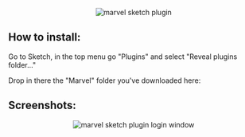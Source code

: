 <p align="center">
<img align="center" src="http://i.imgur.com/O7VuNhD.png" alt="marvel sketch plugin">
</p>

<h2>How to install:</h2>

Go to Sketch, in the top menu go "Plugins" and select "Reveal plugins folder..."

Drop in there the "Marvel" folder you've downloaded here: 


<h2>Screenshots:</h2>

<p align="center">
<img align="center" src="http://i.imgur.com/9kR0XK4.png" alt="marvel sketch plugin login window">
</p>

